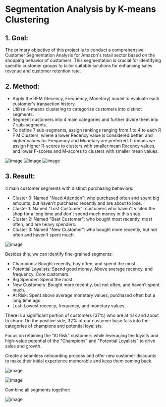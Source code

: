 # Segmentation Analysis by K-means Clustering
## 1. Goal:
The primary objective of this project is to conduct a comprehensive Customer Segmentation Analysis for Amazon's retail sector based on the shopping behavior of customers. This segmentation is crucial for identifying specific customer groups to tailor suitable solutions for enhancing sales revenue and customer retention rate.

## 2. Method:
- Apply the RFM (Recency, Frequency, Monetary) model to evaluate each customer's transaction history.
- Utilize K-means clustering to categorize customers into distinct segments.
- Segment customers into 4 main categories and further divide them into 7 sub-segments.
 - To define 7 sub-segments, assign rankings ranging from 1 to 4 to each R F M Clusters, where a lower Recency value is considered better, and higher values for Frequency and Monetary are preferred. It means we assign higher R-scores to clusters with smaller mean Recency values, and lower F-scores and M-scores to clusters with smaller mean values.
   
![image](https://github.com/hynhuynh/Segmentation-Analysis-by-K-means-Clustering/assets/74954965/5ed90893-bb0c-4169-9d99-a1ffa324e98e)
![image](https://github.com/hynhuynh/Segmentation-Analysis-by-K-means-Clustering/assets/74954965/30ae04b3-9ae4-4cb7-a016-3d222ae55e8d)
![image](https://github.com/hynhuynh/Segmentation-Analysis-by-K-means-Clustering/assets/74954965/505205c7-4738-479c-832d-2a79ba64a1b9)

## 3. Result:
4 main customer segments with distinct purchasing behaviors:
 - Cluster 0: Named "Need Attention": who purchased often and spent big amounts, but haven't purchased recently and are about to lose.
 - Cluster 1: Named "Lost Customer": customers who haven't visited the shop for a long time and don't spend much money in this shop.
 - Cluster 2: Named "Best Customer": who bought most recently, most often, and are heavy spenders.
 - Cluster 3: Named "New Customer": who bought more recently, but not often and haven't spent much.

![image](https://github.com/hynhuynh/Segmentation-Analysis-by-K-means-Clustering/assets/74954965/cef9dbae-2007-45b6-bfb8-5dd745c124ba)

Besides this, we can identify fine-grained segments:
 - Champions: Bought recently, buy often, and spend the most.
 - Potential Loyalists: Spend good money. Above average recency, and frequency. Core customers.
 - Big Spender: Spend the most.
 - New Customers: Bought more recently, but not often, and haven’t spent much.
 - At Risk: Spent above average monetary values, purchased often but a long time ago.
 - Lost: Lowest recency, frequency, and monetary values.
   
There is a significant portion of customers (37%) who are at risk and about to churn. On the positive side, 32% of our customer base falls into the categories of champions and potential loyalists.

Focus on retaining the "At Risk" customers while leveraging the loyalty and high-value potential of the "Champions" and "Potential Loyalists" to drive sales and growth.

Create a seamless onboarding process and offer new customer discounts to make their initial experience memorable and keep them coming back.

![image](https://github.com/hynhuynh/Segmentation-Analysis-by-K-means-Clustering/assets/74954965/49f07206-8836-4fa5-b82a-4e789ffcf60e)

![image](https://github.com/hynhuynh/Segmentation-Analysis-by-K-means-Clustering/assets/74954965/90710c53-7d6f-4cff-9b6e-71f6292cd52d)

Combine all segments together:

![image](https://github.com/hynhuynh/Segmentation-Analysis-by-K-means-Clustering/assets/74954965/9980f303-efe5-401f-b29c-a766dc1f35f1)
